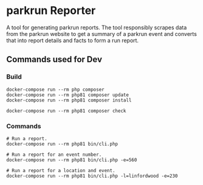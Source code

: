 # parkrun Reporter

A tool for generating parkrun reports. The tool responsibly scrapes data from the parkrun website to get a summary of a
parkrun event and converts that into report details and facts to form a run report.

## Commands used for Dev

### Build

```
docker-compose run --rm php composer
docker-compose run --rm php81 composer update
docker-compose run --rm php81 composer install

docker-compose run --rm php81 composer check
```

### Commands

```
# Run a report.
docker-compose run --rm php81 bin/cli.php

# Run a report for an event number.
docker-compose run --rm php81 bin/cli.php -e=560

# Run a report for a location and event.
docker-compose run --rm php81 bin/cli.php -l=linfordwood -e=230
```
